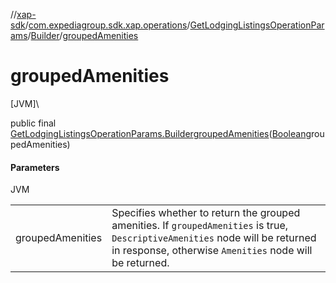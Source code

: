 //[xap-sdk](../../../../index.md)/[com.expediagroup.sdk.xap.operations](../../index.md)/[GetLodgingListingsOperationParams](../index.md)/[Builder](index.md)/[groupedAmenities](grouped-amenities.md)

# groupedAmenities

[JVM]\

public final [GetLodgingListingsOperationParams.Builder](index.md)[groupedAmenities](grouped-amenities.md)([Boolean](https://docs.oracle.com/javase/8/docs/api/java/lang/Boolean.html)groupedAmenities)

#### Parameters

JVM

| | |
|---|---|
| groupedAmenities | Specifies whether to return the grouped amenities. If `groupedAmenities` is true, `DescriptiveAmenities` node will be returned in response, otherwise `Amenities` node will be returned. |
